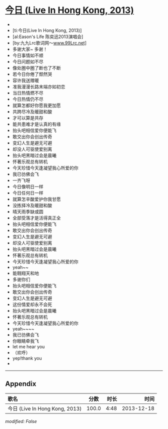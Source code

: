# [今日 (Live In Hong Kong, 2013)](https://music.163.com/song?id=28160886)

* 
* [ti:今日(Live In Hong Kong, 2013)]
* [al:Eason's Life 陈奕迅2013演唱会]
* [by:九九Lrc歌词网～www.99Lrc.net]
* 多谢大家~ 多谢！
* 今日事情如不顺
* 今日问题如不尽
* 像处圈中圈了断也了不断
* 若今日你倦了颓然哭
* 容许我送赠暖
* 准我漫漫长路末端亦如初恋
* 当日热情燃不尽
* 今日热情仍不尽
* 就算怎都好你愿我更加愿
* 共跨尽冷及暖甜和酸
* 才可以算是共存
* 能共患难才是认真的有缘
* 抬头吧相信爱你便能飞
* 敢交出你会创出传奇
* 变幻人生是避无可避
* 却没人可驱使爱别离
* 抬头吧黑暗过会是晨曦
* 怀著乐观总有转机
* 今天珍惜今天逢凝望我心所爱的你
* 我已彷佛会飞
* 一齐飞呀
* 今日像明日一样
* 今日任何日一样
* 就算怎辛酸爱护你我甘愿
* 没拣择冷及暖甜和酸
* 晴天雨季缺或圆
* 全部受落才是活得真正全
* 抬头吧相信爱你便能飞
* 敢交出你会创出传奇
* 变幻人生是避无可避
* 却没人可驱使爱别离
* 抬头吧黑暗过会是晨曦
* 怀著乐观总有转机
* 今天珍惜今天逢凝望我心所爱的你
* yeah~~
* 能翱翔天和地
* 多谢你们
* 抬头吧相信爱你便能飞
* 敢交出你会创出传奇
* 变幻人生是避无可避
* 这份情爱却永不会死
* 抬头吧黑暗过会是晨曦
* 怀著乐观总有转机
* 今天珍惜今天逢凝望我心所爱的你
* yeah~~~~
* 我已彷佛会飞
* 你眼睛牵我飞
* let me hear you
* （欢呼）
* yep!thank you
* 


---

## Appendix

|歌名|分数|时长|时间|
|:---|:---:|---:|---:|
|今日 (Live In Hong Kong, 2013)|100.0|4:48|2013-12-18

*modified: False*